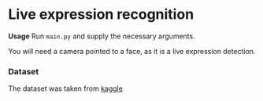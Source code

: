 # Live expression recognition

**Usage**
Run `main.py` and supply the necessary arguments.

You will need a camera pointed to a face, as it is a live expression detection.

### Dataset
The dataset was taken from [kaggle](https://www.kaggle.com/datasets/jonathanoheix/face-expression-recognition-dataset)
